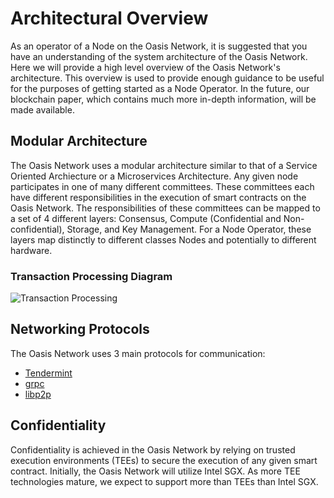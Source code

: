 # Architectural Overview

As an operator of a Node on the Oasis Network, it is suggested that you have an
understanding of the system architecture of the Oasis Network. Here we will
provide a high level overview of the Oasis Network's architecture. This overview
is used to provide enough guidance to be useful for the purposes of getting
started as a Node Operator. In the future, our blockchain paper, which contains
much more in-depth information, will be made available.

## Modular Architecture

The Oasis Network uses a modular architecture similar to that of a Service
Oriented Archiecture or a Microservices Architecture. Any given node
participates in one of many different committees. These committees each have
different responsibilities in the execution of smart contracts on the Oasis
Network. The responsibilities of these committees can be mapped to a set of 4
different layers: Consensus, Compute (Confidential and Non-confidential),
Storage, and Key Management. For a Node Operator, these layers map distinctly to
different classes Nodes and potentially to different hardware.

### Transaction Processing Diagram

![Transaction Processing](/operator_images/web3_diagram_v2.png)

## Networking Protocols

The Oasis Network uses 3 main protocols for communication:

* [Tendermint](https://github.com/tendermint/tendermint)
* [grpc](https://grpc.io/)
* [libp2p](https://github.com/libp2p)

## Confidentiality

Confidentiality is achieved in the Oasis Network by relying on trusted execution
environments (TEEs) to secure the execution of any given smart contract.
Initially, the Oasis Network will utilize Intel SGX. As more TEE technologies
mature, we expect to support more than TEEs than Intel SGX.
